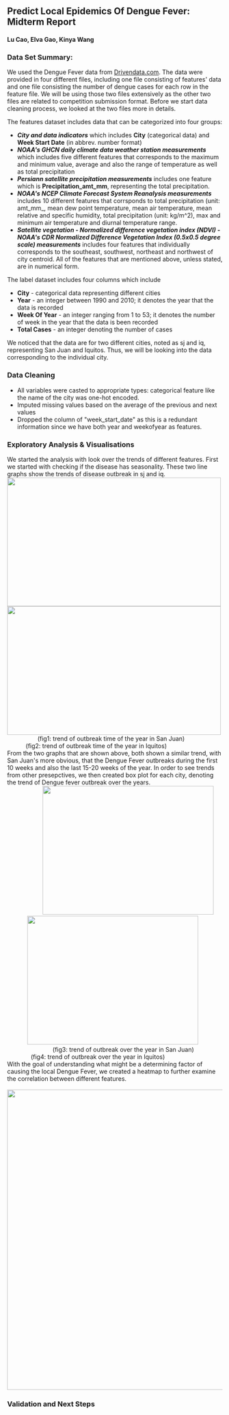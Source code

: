 ## Predict Local Epidemics Of Dengue Fever: Midterm Report
#### Lu Cao, Elva Gao, Kinya Wang

### Data Set Summary: 
We used the Dengue Fever data from [Drivendata.com]( https://www.drivendata.org/competitions/44/dengai-predicting-disease-spread/). The data were provided in four different files, including one file consisting of features' data and one file consisting the number of dengue cases for each row in the feature file. We will be using those two files extensively as the other two files are related to competition submission format. 
Before we start data cleaning process, we looked at the two files more in details. 

The features dataset includes data that can be categorized into four groups: 
* ***City and data indicators*** which includes **City** (categorical data) and **Week Start Date** (in abbrev. number format)
* ***NOAA's GHCN daily climate data weather station measurements*** which includes five different features that corresponds to the maximum and minimum value, average and also the range of temperature as well as total precipitation
* ***Persiann satellite precipitation measurements*** includes one feature which is **Precipitation_amt_mm**, representing the total precipitation. 
* ***NOAA's NCEP Climate Forecast System Reanalysis measurements*** includes 10 different features that corrsponds to total precipitation (unit: amt_mm_, mean dew point temperature, mean air temperature, mean relative and specific humidity, total precipitation (unit: kg/m^2), max and minimum air temperature and diurnal temperature range. 
* ***Satellite vegetation - Normalized difference vegetation index (NDVI) - NOAA's CDR Normalized Difference Vegetation Index (0.5x0.5 degree scale) measurements*** includes four features that individually corresponds to the southeast, southwest, northeast and northwest of city centroid. 
All of the features that are mentioned above, unless stated, are in numerical form.

The label dataset includes four columns which include 
* **City** - categorical data representing different cities
* **Year** - an integer between 1990 and 2010; it denotes the year that the data is recorded
* **Week Of Year** - an integer ranging from 1 to 53; it denotes the number of week in the year that the data is been recorded
* **Total Cases** - an integer denoting the number of cases 

We noticed that the data are for two different cities, noted as sj and iq, representing San Juan and Iquitos. Thus, we will be looking into the data corresponding to the individual city. 

### Data Cleaning
* All variables were casted to appropriate types: categorical feature like the name of the city was one-hot encoded.
* Imputed missing values based on the average of the previous and next values
* Dropped the column of "week_start_date" as this is a redundant information since we have both year and weekofyear as features.

### Exploratory Analysis & Visualisations
We started the analysis with look over the trends of different features. First we started with checking if the disease has seasonality. 
These two line graphs show the trends of disease outbreak in sj and iq.    
<img src="https://user-images.githubusercontent.com/57336981/139634017-eb44bc07-2604-4233-8780-f13869136219.png" width="500" height="300" /> 
<img src="https://user-images.githubusercontent.com/57336981/139634081-f416d5b7-7228-4b5d-856a-fd764d3f7231.png" width="500" height="300" />  
 &nbsp; &nbsp;&nbsp; &nbsp; &nbsp;&nbsp; &nbsp; &nbsp;&nbsp; &nbsp; &nbsp;(fig1: trend of outbreak time of the year in San Juan) &nbsp; &nbsp; &nbsp;&nbsp; &nbsp; &nbsp;&nbsp; &nbsp; &nbsp;&nbsp; &nbsp;&nbsp; &nbsp;&nbsp; &nbsp; &nbsp;&nbsp; &nbsp; &nbsp;(fig2: trend of outbreak time of the year in Iquitos)      
From the two graphs that are shown above, both shown a similar trend, with San Juan's more obvious, that the Dengue Fever outbreaks during the first 10 weeks and also the last 15-20 weeks of the year. 
In order to see trends from other presepctives, we then created box plot for each city, denoting the trend of Dengue fever outbreak over the years.   
 &nbsp; &nbsp; &nbsp; &nbsp; &nbsp; &nbsp; &nbsp; &nbsp; &nbsp; &nbsp; &nbsp;<img src="https://user-images.githubusercontent.com/57336981/139634713-fdb708f5-042a-4fb3-b9f3-73a75f696957.png" width="400" height="300" />  &nbsp; &nbsp; &nbsp; &nbsp; &nbsp; &nbsp; &nbsp; &nbsp;
<img src="https://user-images.githubusercontent.com/57336981/139634759-e737db0f-c343-4a22-876b-578abf1d77eb.png" width="400" height="300" />   
&nbsp; &nbsp; &nbsp; &nbsp; &nbsp; &nbsp; &nbsp; &nbsp; &nbsp; &nbsp; &nbsp; &nbsp; &nbsp; &nbsp;(fig3: trend of outbreak over the year in San Juan)  &nbsp; &nbsp; &nbsp;&nbsp;&nbsp; &nbsp; &nbsp; &nbsp; &nbsp;&nbsp;&nbsp; &nbsp; &nbsp; &nbsp; &nbsp; &nbsp; (fig4: trend of outbreak over the year in Iquitos)   
With the goal of understanding what might be a determining factor of causing the local Dengue Fever, we created a heatmap to further examine the correlation between different features. 
 &nbsp; &nbsp; &nbsp; &nbsp; &nbsp; &nbsp; &nbsp; &nbsp; &nbsp; &nbsp; &nbsp; &nbsp; &nbsp; &nbsp; &nbsp; &nbsp; &nbsp; &nbsp; &nbsp; &nbsp;  &nbsp; &nbsp; &nbsp; &nbsp; &nbsp; &nbsp; &nbsp; &nbsp; &nbsp; &nbsp;  &nbsp; &nbsp; &nbsp; &nbsp; &nbsp; &nbsp; &nbsp; &nbsp; &nbsp; &nbsp;  <img src="https://user-images.githubusercontent.com/57336981/139689303-9d56b2f2-f67b-4403-9ded-538502d03dbe.png" width="700" height="700" /> 







### Validation and Next Steps
